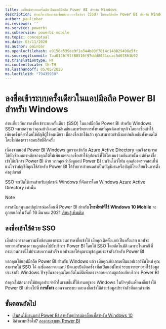 ```yaml
---
title: ลงชื่อเข้าระบบครั้งเดียวในแอปมือถือ Power BI สำหรับ Windows
description: อ่านเกี่ยวกับการลงชื่อเข้าระบบครั้งเดียว (SSO) ในแอปมือถือ Power BI สำหรับ Windows SSO หมายความว่าคุณเข้าถึงแอปพลิเคชันและทรัพยากรทั้งหมดที่คุณต้องทำธุรกิจโดยลงชื่อเข้าใช้เพียงครั้งเดียวโดยใช้บัญชีผู้ใช้คนเดียว
author: paulinbar
ms.reviewer: ''
ms.service: powerbi
ms.subservice: powerbi-mobile
ms.topic: conceptual
ms.date: 03/11/2020
ms.author: painbar
ms.openlocfilehash: e9156e539ee9f1a344b89f7814c148829498e5fc
ms.sourcegitcommit: 7aa0136f93f88516f97ddd8031ccac5d07863b92
ms.translationtype: HT
ms.contentlocale: th-TH
ms.lasthandoff: 05/05/2020
ms.locfileid: "79435938"
---
```

# <a name="single-sign-on-in-the-power-bi-mobile-windows-app"></a>ลงชื่อเข้าระบบครั้งเดียวในแอปมือถือ Power BI สำหรับ Windows

อ่านเกี่ยวกับการลงชื่อเข้าระบบครั้งเดียว (SSO) ในแอปมือถือ Power BI สำหรับ Windows SSO หมายความว่าคุณเข้าถึงแอปพลิเคชันและทรัพยากรทั้งหมดที่คุณต้องทำธุรกิจโดยลงชื่อเข้าใช้เพียงครั้งเดียวโดยใช้บัญชีผู้ใช้คนเดียว เมื่อลงชื่อเข้าใช้แล้ว คุณสามารถเข้าถึงแอปพลิเคชันทั้งหมดได้โดยไม่ต้องตรวจสอบสิทธิ์อีกครั้ง 

เนื่องจากแอป Power BI Windows ถูกรวมเข้ากับ Azure Active Directory คุณจึงสามารถใช้บัญชีองค์กรหลักของคุณได้ไม่เพียงแต่จะลงชื่อเข้าใช้อุปกรณ์ที่ใช้โดเมนร่วมกันเท่านั้น แต่ยังลงชื่อเข้าใช้บริการ Power BI ด้วย หากคุณกำลังดูแอป Power BI บนวินโดว์โฟน คุณต้องตรวจสอบให้แน่ใจว่าบัญชีที่คุณใช้สำหรับ Power BI ได้รับการกำหนดค่าเป็นบัญชีงานหรือบัญชีโรงเรียนในการตั้งค่าอุปกรณ์  

SSO จะเปิดใช้งานสำหรับอุปกรณ์ Windows ที่จัดการโดย Windows Azure Active Directory เท่านั้น

>[!NOTE]
>การสนับสนุนแอปอุปกรณ์เคลื่อนที่ Power BI สำหรับ**โทรศัพท์ที่ใช้ Windows 10 Mobile** จะถูกยกเลิกในวันที่ 16 มีนาคม 2021 [เรียนรู้เพิ่มเติม](https://go.microsoft.com/fwlink/?linkid=2121400)

## <a name="sign-in-with-sso"></a>ลงชื่อเข้าใช้ด้วย SSO

เมื่อต้องการลดความซับซ้อนของกระบวนการลงชื่อเข้าใช้ เมื่อคุณติดตั้งแอปเป็นครั้งแรก แอปจะพยายามรับรองความถูกต้องไปยังบริการ Power BI โดยใช้ SSO โดยอัตโนมัติ เฉพาะในกรณีที่กระบวนการนี้ไม่ประสบความสำเร็จ แอปจะขอให้คุณระบุข้อมูลประจำตัวสำหรับ Power BI  

หากคุณใช้แอปมือถือ Power BI สำหรับ Windows แล้ว เมื่อคุณอัปเกรดเป็นแอปเวอร์ชันใหม่ คุณสามารถใช้ SSO ได้ ลงชื่อออกจากแอป ปิดและเปิดอีกครั้ง เมื่อเปิดแอปใหม่ ระบบจะพยายามใช้ข้อมูลประจำตัว Windows ปัจจุบันของคุณโดยอัตโนมัติเพื่อตรวจสอบความถูกต้องกับบริการ Power BI 

ถ้าคุณไม่ต้องการใช้ข้อมูลประจำตัวในเซสชั่นที่ใช้งานอยู่ของ Windows ในปัจจุบันเพื่อลงชื่อเข้าใช้ Power BI เพียงไปที่ **การตั้งค่า** ออกจากระบบ และลงชื่อเข้าใช้ด้วยข้อมูลประจำตัวที่แตกต่างกัน 
 
## <a name="next-steps"></a>ขั้นตอนถัดไป

- [เริ่มต้นใช้งานแอป Power BI สำหรับอุปกรณ์เคลื่อนที่สำหรับ Windows 10](mobile-windows-10-phone-app-get-started.md)
- มีคำถามหรือไม่? [ลองถามชุมชน Power BI](https://community.powerbi.com/)

